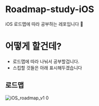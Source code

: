 # Roadmap-study-iOS
iOS 로드맵에 따라 공부하는 레포입니다 📝

# 어떻게 할건데?
- 로드맵에 따라 나눠서 공부할겁니다.
- 스킵할 것들은 아래 표시해두겠습니다

## 로드맵

![iOS_roadmap_v1 0](https://user-images.githubusercontent.com/80248855/202828025-0b85a620-5763-4766-beb1-52046a2dff65.png)




